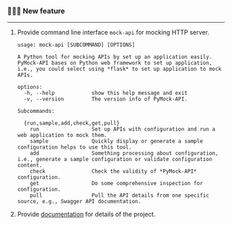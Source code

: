 ### 🎉🎊🍾 New feature
<hr>

1. Provide command line interface ``mock-api`` for mocking HTTP server.

    ```shell
    usage: mock-api [SUBCOMMAND] [OPTIONS]
    
    A Python tool for mocking APIs by set up an application easily. PyMock-API bases on Python web framework to set up application, i.e., you could select using *flask* to set up application to mock APIs.
    
    options:
      -h, --help            show this help message and exit
      -v, --version         The version info of PyMock-API.
    
    Subcommands:
    
      {run,sample,add,check,get,pull}
        run                 Set up APIs with configuration and run a web application to mock them.
        sample              Quickly display or generate a sample configuration helps to use this tool.
        add                 Something processing about configuration, i.e., generate a sample configuration or validate configuration content.
        check               Check the validity of *PyMock-API* configuration.
        get                 Do some comprehensive inspection for configuration.
        pull                Pull the API details from one specific source, e.g., Swagger API documentation.
    ```

2. Provide [documentation](https://chisanan232.github.io/PyMock-API/) for details of the project.
